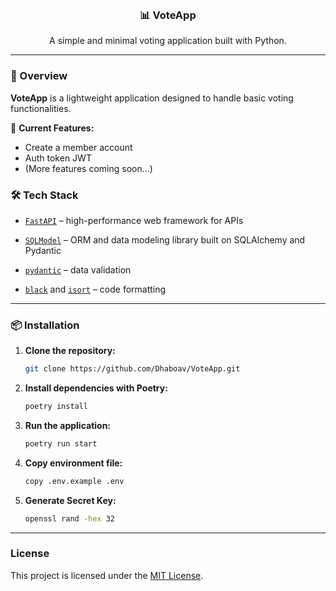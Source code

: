 <br />
<div align="center">
<h3 align="center">📊 VoteApp</h3>

  <p align="center">
     A simple and minimal voting application built with Python.
  </p>
</div>

---

### 🚀 Overview

**VoteApp** is a lightweight application designed to handle basic voting functionalities.

🧩 **Current Features:**

- Create a member account
- Auth token JWT 
- (More features coming soon...)

### 🛠 Tech Stack

- [`FastAPI`](https://fastapi.tiangolo.com/) – high-performance web framework for APIs
  
- [`SQLModel`](https://sqlmodel.tiangolo.com/) – ORM and data modeling library built on SQLAlchemy and Pydantic  

- [`pydantic`](https://pydantic-docs.helpmanual.io/) – data validation

- [`black`](https://github.com/psf/black) and [`isort`](https://github.com/PyCQA/isort) – code formatting

---

### 📦 Installation

1. **Clone the repository:**

    ```bash
    git clone https://github.com/Dhaboav/VoteApp.git
    ```

2. **Install dependencies with Poetry:**

    ```bash
    poetry install
    ```

2. **Run the application:**

    ```bash
    poetry run start
    ```

3. **Copy environment file:**

    ```bash
    copy .env.example .env
    ```

4. **Generate Secret Key:**

    ```bash
    openssl rand -hex 32
    ```
---

### License

This project is licensed under the [MIT License](LICENSE).